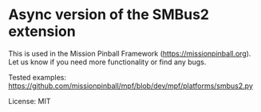 Async version of the SMBus2 extension
=====================================

This is used in the Mission Pinball Framework (https://missionpinball.org).
Let us know if you need more functionality or find any bugs.

Tested examples: https://github.com/missionpinball/mpf/blob/dev/mpf/platforms/smbus2.py

License: MIT

